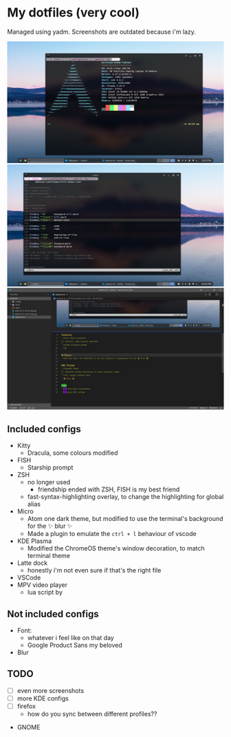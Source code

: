 # My dotfiles (very cool)
Managed using yadm. Screenshots are outdated because i'm lazy.

![Neofetch](.yadm/images/2022-04-11-15-03-58.png)
![Micro](.yadm/images/2022-04-11-15-05-00.png)
![VSCode](.yadm/images/2022-04-11-15-08-55.png)

## Included configs
- Kitty
  - Dracula, some colours modified
- FISH
  - Starship prompt
- ZSH
  - no longer used
    - friendship ended with ZSH, FISH is my best friend
  - fast-syntax-highlighting overlay, to change the highlighting for global alias
- Micro
  - Atom one dark theme, but modified to use the terminal's background for the ✨ blur ✨
  - Made a plugin to emulate the `ctrl + l` behaviour of vscode
- KDE Plasma
  - Modified the ChromeOS theme's window decoration, to match terminal theme
- Latte dock
  - honestly i'm not even sure if that's the right file
- VSCode
- MPV video player
  - lua script by 

## Not included configs
- Font:
  - whatever i feel like on that day
  - Google Product Sans my beloved
- Blur

## TODO
- [ ] even more screenshots
- [ ] more KDE configs
- [ ] firefox
  - how do you sync between different profiles??
- GNOME
